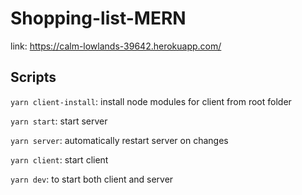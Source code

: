 # Shopping-list-MERN
link: https://calm-lowlands-39642.herokuapp.com/

## Scripts
```yarn client-install```: install node modules for client from root folder

```yarn start```: start server

```yarn server```: automatically restart server on changes

```yarn client```: start client

```yarn dev```: to start both client and server

